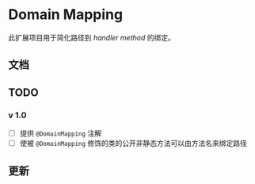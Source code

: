 # Domain Mapping

此扩展项目用于简化路径到 *handler method* 的绑定。

## 文档

## TODO

### v 1.0

* [ ] 提供 `@DomainMapping` 注解
* [ ] 使被 `@DomainMapping` 修饰的类的公开非静态方法可以由方法名来绑定路径

## 更新